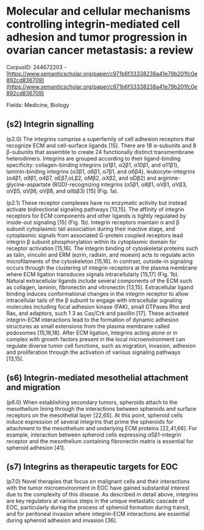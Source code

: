 # Molecular and cellular mechanisms controlling integrin-mediated cell adhesion and tumor progression in ovarian cancer metastasis: a review

CorpusID: 244672203 - [https://www.semanticscholar.org/paper/c971b6f33338238a41e79b201fc0e892cd836709](https://www.semanticscholar.org/paper/c971b6f33338238a41e79b201fc0e892cd836709)

Fields: Medicine, Biology

## (s2) Integrin signalling
(p2.0) The integrins comprise a superfamily of cell adhesion receptors that recognize ECM and cell-surface ligands [15]. There are 18 α-subunits and 8 β-subunits that assemble to create 24 functionally distinct transmembrane heterodimers. Integrins are grouped according to their ligand-binding specificity: collagen-binding integrins (α1β1, α2β1, α10β1, and α11β1), laminin-binding integrins (α3β1, α6β1, α7β1, and α6β4), leukocyte-integrins (α4β1, α9β1, α4β7, αEβ7,αLβ2, αMβ2, αXβ2, and αDβ2) and arginine-glycine-aspartate (RGD)-recognizing integrins (α5β1, α8β1, αVβ1, αVβ3, αVβ5, αVβ6, αVβ8, and αIIbβ3) [15] (Fig. 1a).

(p2.1) These receptor complexes have no enzymatic activity but instead activate bidirectional signaling pathways [13,15]. The affinity of integrin receptors for ECM components and other ligands is tightly regulated by inside-out signaling [15] (Fig. 1b). Integrin receptors maintain α and β subunit cytoplasmic tail association during their inactive stage, and cytoplasmic signals from associated G-protein coupled receptors lead integrin β subunit phosphorylation within its cytoplasmic domain for receptor activation [15,16]. The integrin binding of cytoskeletal proteins such as talin, vinculin and ERM (ezrin, radixin, and moesin) acts to regulate actin microfilaments of the cytoskeleton [15,16]. In contrast, outside-in signaling occurs through the clustering of integrin receptors at the plasma membrane where ECM ligation transduces signals intracellularly [15,17] (Fig. 1b). Natural extracellular ligands include several components of the ECM such as collagen, laminin, fibronectin and vitronectin [13,15]. Extracellular ligand binding induces conformational changes in the integrin receptor to allow intracellular tails of the β subunit to engage with intracellular signaling molecules including focal adhesion kinase (FAK), small GTPases Rho and Ras, and adaptors, such 1 3 as Cas/Crk and paxillin [17]. These activated integrin-ECM interactions lead to the formation of dynamic adhesion structures as small extensions from the plasma membrane called podosomes [15,16,18]. After ECM ligation, integrins acting alone or in complex with growth factors present in the local microenvironment can regulate diverse tumor cell functions, such as migration, invasion, adhesion and proliferation through the activation of various signaling pathways [13,15].
## (s6) Integrin-mediated mesothelial attachment and migration
(p6.0) When establishing secondary tumors, spheroids attach to the mesothelium lining through the interactions between spheroids and surface receptors on the mesothelial layer [22,65]. At this point, spheroid cells induce expression of several integrins that prime the spheroids for attachment to the mesothelium and underlying ECM proteins [22,41,66]. For example, interaction between spheroid cells expressing α5β1-integrin receptor and the mesothelium containing fibronectin matrix is essential for spheroid adhesion [41].
## (s7) Integrins as therapeutic targets for EOC
(p7.0) Novel therapies that focus on malignant cells and their interactions with the tumor microenvironment in EOC have gained substantial interest due to the complexity of this disease. As described in detail above, integrins are key regulators at various steps in the unique metastatic cascade of EOC, particularly during the process of spheroid formation during transit, and for peritoneal invasion where integrin-ECM interactions are essential during spheroid adhesion and invasion [36].
